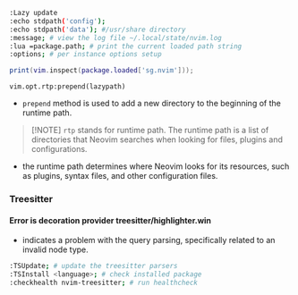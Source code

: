 ```bash
:Lazy update
:echo stdpath('config');
:echo stdpath('data'); #/usr/share directory
:message; # view the log file ~/.local/state/nvim.log
:lua =package.path; # print the current loaded path string
:options; # per instance options setup
```

```lua
print(vim.inspect(package.loaded['sg.nvim']));
```

```nvim
vim.opt.rtp:prepend(lazypath)
```
- `prepend` method is used to add a new directory to the beginning of the runtime path.

> [!NOTE] `rtp` stands for runtime path. The runtime path is a list of directories that Neovim searches when looking for files, plugins and configurations.
- the runtime path determines where Neovim looks for its resources, such as plugins, syntax files, and other configuration files.

### Treesitter
#### Error is decoration provider treesitter/highlighter.win
- indicates a problem with the query parsing, specifically related to an invalid node type.
```bash
:TSUpdate; # update the treesitter parsers
:TSInstall <language>; # check installed package
:checkhealth nvim-treesitter; # run healthcheck
```

